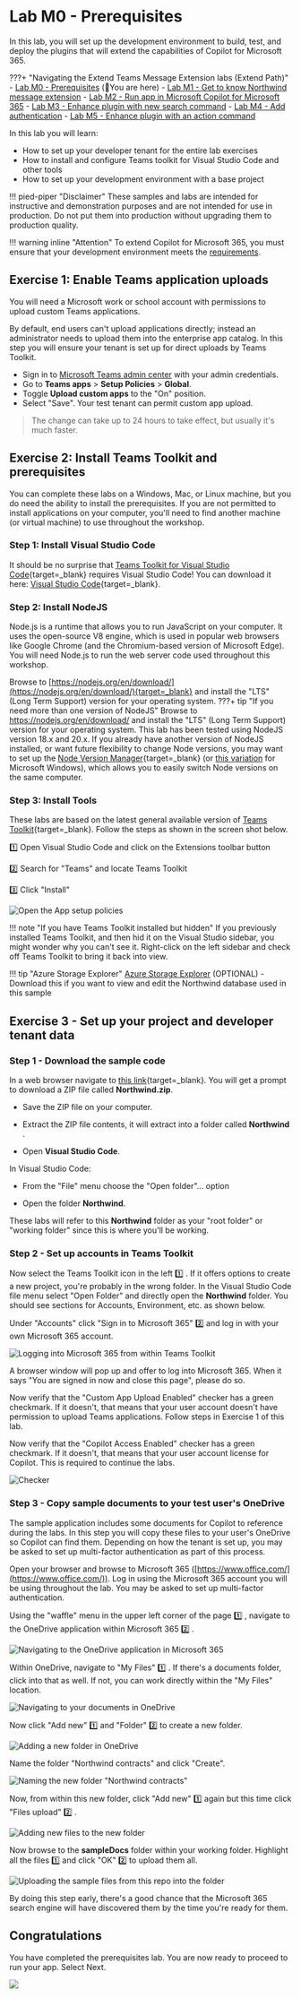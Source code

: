 # Lab M0 - Prerequisites

In this lab, you will set up the development environment to build, test, and deploy the plugins that will extend the capabilities of Copilot for Microsoft 365.


???+ "Navigating the Extend Teams Message Extension labs (Extend Path)"
    - [Lab M0 - Prerequisites](/copilot-camp/pages/extend-message-ext/00-prerequisites) (📍You are here)
    - [Lab M1 - Get to know Northwind message extension](/copilot-camp/pages/extend-message-ext/01-nw-teams-app) 
    - [Lab M2 - Run app in Microsoft Copilot for Microsoft 365](/copilot-camp/pages/extend-message-ext/02-nw-plugin) 
    - [Lab M3 - Enhance plugin with new search command](/copilot-camp/pages/extend-message-ext/03-enhance-nw-plugin)
    - [Lab M4 - Add authentication](/copilot-camp/pages/extend-message-ext/04-add-authentication) 
    - [Lab M5 - Enhance plugin with an action command](/copilot-camp/pages/extend-message-ext/05-add-action) 


In this lab you will learn:

- How to set up your developer tenant for the entire lab exercises
- How to install and configure Teams toolkit for Visual Studio Code and other tools
- How to set up your development environment with a base project


!!! pied-piper "Disclaimer"
    These samples and labs are intended for instructive and demonstration purposes and are not intended for use in production. Do not put them into production without upgrading them to production quality.

!!! warning inline "Attention"
    To extend Copilot for Microsoft 365, you must ensure that your development environment meets the [requirements](https://learn.microsoft.com/microsoft-365-copilot/extensibility/prerequisites).



## Exercise 1: Enable Teams application uploads
You will need a Microsoft work or school account with permissions to upload custom Teams applications. 

By default, end users can't upload applications directly; instead an administrator needs to upload them into the enterprise app catalog. In this step you will ensure your tenant is set up for direct uploads by Teams Toolkit.


- Sign in to [Microsoft Teams admin center](https://admin.teams.microsoft.com/dashboard) with your admin credentials.
- Go to **Teams apps** > **Setup Policies** > **Global**.
- Toggle **Upload custom apps** to the "On" position.
- Select "Save". Your test tenant can permit custom app upload.

> The change can take up to 24 hours to take effect, but usually it's much faster.

## Exercise 2: Install Teams Toolkit and prerequisites
You can complete these labs on a Windows, Mac, or Linux machine, but you do need the ability to install the prerequisites. If you are not permitted to install applications on your computer, you'll need to find another machine (or virtual machine) to use throughout the workshop.

### Step 1: Install Visual Studio Code

It should be no surprise that [Teams Toolkit for Visual Studio Code](){target=_blank} requires Visual Studio Code! You can download it here: [Visual Studio Code](https://code.visualstudio.com/download){target=_blank}.

### Step 2: Install NodeJS

Node.js is a runtime that allows you to run JavaScript on your computer. It uses the open-source V8 engine, which is used in popular web browsers like Google Chrome (and the Chromium-based version of Microsoft Edge). You will need Node.js to run the web server code used throughout this workshop.

Browse to [https://nodejs.org/en/download/](https://nodejs.org/en/download/){target=_blank} and install the "LTS" (Long Term Support) version for your operating system. 
???+ tip "If you need more than one version of NodeJS"
    Browse to https://nodejs.org/en/download/ and install the "LTS" (Long Term Support) version for your operating system. This lab has been tested using NodeJS version 18.x and 20.x. If you already have another version of NodeJS installed, or want future flexibility to change Node versions, you may want to set up the [Node Version Manager](https://github.com/nvm-sh/nvm){target=_blank} (or [this variation](https://github.com/coreybutler/nvm-windows) for Microsoft Windows), which allows you to easily switch Node versions on the same computer.

### Step 3: Install Tools

These labs are based on the latest general available version of [Teams Toolkit](https://marketplace.visualstudio.com/items?itemName=TeamsDevApp.ms-teams-vscode-extension){target=_blank}.
Follow the steps as shown in the screen shot below.

1️⃣ Open Visual Studio Code and click on the Extensions toolbar button

2️⃣ Search for "Teams" and locate Teams Toolkit

3️⃣ Click "Install"

![Open the App setup policies](../../assets/images/extend-m365-copilot-00/install-ttk.png)

!!! note "If you have Teams Toolkit installed but hidden"
    If you previously installed Teams Toolkit, and then hid it on the Visual Studio sidebar, you might wonder why you can't see it. Right-click on the left sidebar and check off Teams Toolkit to bring it back into view.
    

!!! tip "Azure Storage Explorer"
    [Azure Storage Explorer](https://azure.microsoft.com/products/storage/storage-explorer/) (OPTIONAL) - Download this if you want to view and edit the Northwind database used in this sample

## Exercise 3 - Set up your project and developer tenant data

### Step 1 - Download the sample code

In a web browser navigate to [this link](https://download-directory.github.io/?url=https://github.com/microsoft/copilot-camp/tree/main/src/extend-message-ext/Lab01-Run-NW-Teams/&filename=Northwind){target=_blank}. You will get a prompt to download a ZIP file called **Northwind.zip**. 

- Save the ZIP file on your computer. 

- Extract the ZIP file contents, it will extract into a folder called **Northwind** . 

- Open **Visual Studio Code**. 

In Visual Studio Code: 

- From the "File" menu choose the "Open folder"... option 

- Open the folder **Northwind**.

These labs will refer to this **Northwind** folder as your "root folder" or "working folder" since this is where you'll be working.

### Step 2 - Set up accounts in Teams Toolkit

Now select the Teams Toolkit icon in the left 1️⃣ . If it offers options to create a new project, you're probably in the wrong folder. In the Visual Studio Code file menu select "Open Folder" and directly open the **Northwind** folder. You should see sections for Accounts, Environment, etc. as shown below.

Under "Accounts" click "Sign in to Microsoft 365" 2️⃣ and log in with your own Microsoft 365 account.

![Logging into Microsoft 365 from within Teams Toolkit](../../assets/images/extend-message-ext-00/01-04-Setup-TTK-01.png)

A browser window will pop up and offer to log into Microsoft 365. When it says "You are signed in now and close this page", please do so.

Now verify that the "Custom App Upload Enabled" checker has a green checkmark. If it doesn't, that means that your user account doesn't have permission to upload Teams applications. Follow steps in Exercise 1 of this lab. 

Now verify that the "Copilot Access Enabled" checker has a green checkmark. If it doesn't, that means that your user account license for Copilot. This is required to continue the labs.

![Checker](../../assets/images/extend-message-ext-00/checker.png)

### Step 3 - Copy sample documents to your test user's OneDrive

The sample application includes some documents for Copilot to reference during the labs. In this step you will copy these files to your user's OneDrive so Copilot can find them. Depending on how the tenant is set up, you may be asked to set up multi-factor authentication as part of this process.

Open your browser and browse to Microsoft 365 ([https://www.office.com/](https://www.office.com/)). Log in using the Microsoft 365 account you will be using throughout the lab. You may be asked to set up multi-factor authentication.

Using the "waffle" menu in the upper left corner of the page 1️⃣ , navigate to the OneDrive application within Microsoft 365 2️⃣ .

![Navigating to the OneDrive application in Microsoft 365](../../assets/images/extend-message-ext-00/01-02-CopySampleFiles-01.png)

Within OneDrive, navigate to "My Files" 1️⃣ . If there's a documents folder, click into that as well. If not, you can work directly within the "My Files" location.

![Navigating to your documents in OneDrive](../../assets/images/extend-message-ext-00/01-02-CopySampleFiles-02.png)

Now click "Add new" 1️⃣ and "Folder" 2️⃣ to create a new folder.

![Adding a new folder in OneDrive](../../assets/images/extend-message-ext-00/01-02-CopySampleFiles-03.png)

Name the folder "Northwind contracts" and click "Create".

![Naming the new folder "Northwind contracts"](../../assets/images/extend-message-ext-00/01-02-CopySampleFiles-03b.png)

Now, from within this new folder, click "Add new" 1️⃣  again but this time click "Files upload" 2️⃣ .

![Adding new files to the new folder](../../assets/images/extend-message-ext-00/01-02-CopySampleFiles-04.png)

Now browse to the **sampleDocs** folder within your working folder. Highlight all the files 1️⃣ and click "OK" 2️⃣  to upload them all.

![Uploading the sample files from this repo into the folder](../../assets/images/extend-message-ext-00/01-02-CopySampleFiles-05.png)

By doing this step early, there's a good chance that the Microsoft 365 search engine will have discovered them by the time you're ready for them.


## Congratulations

You have completed the prerequisites lab. You are now ready to proceed to run your app. Select Next.


<img src="https://pnptelemetry.azurewebsites.net/copilot-camp/extend-message-ext/00-prerequisites" />